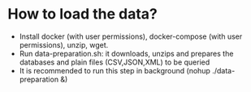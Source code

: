 # How to load the data?

- Install docker (with user permissions), docker-compose (with user permissions), unzip, wget.
- Run data-preparation.sh: it downloads, unzips and prepares the databases and plain files (CSV,JSON,XML) to be queried
- It is recommended to run this step in background (nohup ./data-preparation &)
